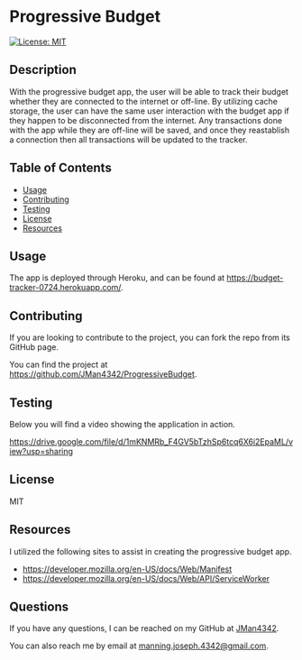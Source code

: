 # Progressive Budget

[![License: MIT](https://img.shields.io/badge/License-MIT-yellow.svg)](https://opensource.org/licenses/MIT)


## Description

With the progressive budget app, the user will be able to track their budget whether they are connected to the internet or off-line.  By utilizing cache storage, the user can have the same user interaction with the budget app if they happen to be disconnected from the internet.  Any transactions done with the app while they are off-line will be saved, and once they reastablish a connection then all transactions will be updated to the tracker.


## Table of Contents

- [Usage](#usage)
- [Contributing](#contributing)
- [Testing](#testing)
- [License](#license)
- [Resources](#resources)


## Usage

The app is deployed through Heroku, and can be found at https://budget-tracker-0724.herokuapp.com/.


## Contributing

If you are looking to contribute to the project, you can fork the repo from its GitHub page.

You can find the project at https://github.com/JMan4342/ProgressiveBudget.


## Testing

Below you will find a video showing the application in action.

https://drive.google.com/file/d/1mKNMRb_F4GV5bTzhSp6tcq6X6i2EpaML/view?usp=sharing


## License

MIT


## Resources

I utilized the following sites to assist in creating the progressive budget app.

- https://developer.mozilla.org/en-US/docs/Web/Manifest
- https://developer.mozilla.org/en-US/docs/Web/API/ServiceWorker



## Questions

If you have any questions, I can be reached on my GitHub at [JMan4342](https://github.com/JMan4342).

You can also reach me by email at manning.joseph.4342@gmail.com.